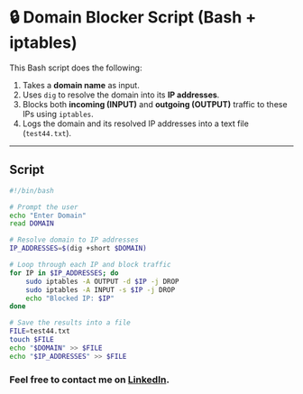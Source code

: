 # 🔒 Domain Blocker Script (Bash + iptables)

This Bash script does the following:
1. Takes a **domain name** as input.
2. Uses `dig` to resolve the domain into its **IP addresses**.
3. Blocks both **incoming (INPUT)** and **outgoing (OUTPUT)** traffic to these IPs using `iptables`.
4. Logs the domain and its resolved IP addresses into a text file (`test44.txt`).

---

## Script

```bash
#!/bin/bash

# Prompt the user
echo "Enter Domain"
read DOMAIN 

# Resolve domain to IP addresses
IP_ADDRESSES=$(dig +short $DOMAIN)

# Loop through each IP and block traffic
for IP in $IP_ADDRESSES; do
    sudo iptables -A OUTPUT -d $IP -j DROP
    sudo iptables -A INPUT -s $IP -j DROP
    echo "Blocked IP: $IP"
done

# Save the results into a file
FILE=test44.txt 
touch $FILE
echo "$DOMAIN" >> $FILE
echo "$IP_ADDRESSES" >> $FILE
```
### **Feel free to contact me on** **[LinkedIn](https://www.linkedin.com/in/saeed-elfiky-61188b24b/)**.

